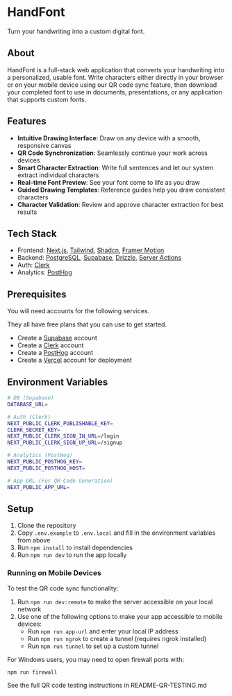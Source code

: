 # HandFont

Turn your handwriting into a custom digital font.

## About

HandFont is a full-stack web application that converts your handwriting into a personalized, usable font. Write characters either directly in your browser or on your mobile device using our QR code sync feature, then download your completed font to use in documents, presentations, or any application that supports custom fonts.

## Features

- **Intuitive Drawing Interface**: Draw on any device with a smooth, responsive canvas
- **QR Code Synchronization**: Seamlessly continue your work across devices
- **Smart Character Extraction**: Write full sentences and let our system extract individual characters
- **Real-time Font Preview**: See your font come to life as you draw
- **Guided Drawing Templates**: Reference guides help you draw consistent characters 
- **Character Validation**: Review and approve character extraction for best results

## Tech Stack

- Frontend: [Next.js](https://nextjs.org/docs), [Tailwind](https://tailwindcss.com/docs/guides/nextjs), [Shadcn](https://ui.shadcn.com/docs/installation), [Framer Motion](https://www.framer.com/motion/introduction/)
- Backend: [PostgreSQL](https://www.postgresql.org/about/), [Supabase](https://supabase.com/), [Drizzle](https://orm.drizzle.team/docs/get-started-postgresql), [Server Actions](https://nextjs.org/docs/app/building-your-application/data-fetching/server-actions-and-mutations)
- Auth: [Clerk](https://clerk.com/)
- Analytics: [PostHog](https://posthog.com/)

## Prerequisites

You will need accounts for the following services.

They all have free plans that you can use to get started.

- Create a [Supabase](https://supabase.com/) account
- Create a [Clerk](https://clerk.com/) account
- Create a [PostHog](https://posthog.com/) account
- Create a [Vercel](https://vercel.com/) account for deployment

## Environment Variables

```bash
# DB (Supabase)
DATABASE_URL=

# Auth (Clerk)
NEXT_PUBLIC_CLERK_PUBLISHABLE_KEY=
CLERK_SECRET_KEY=
NEXT_PUBLIC_CLERK_SIGN_IN_URL=/login
NEXT_PUBLIC_CLERK_SIGN_UP_URL=/signup

# Analytics (PostHog)
NEXT_PUBLIC_POSTHOG_KEY=
NEXT_PUBLIC_POSTHOG_HOST=

# App URL (For QR Code Generation)
NEXT_PUBLIC_APP_URL=
```

## Setup

1. Clone the repository
2. Copy `.env.example` to `.env.local` and fill in the environment variables from above
3. Run `npm install` to install dependencies
4. Run `npm run dev` to run the app locally

### Running on Mobile Devices

To test the QR code sync functionality:

1. Run `npm run dev:remote` to make the server accessible on your local network
2. Use one of the following options to make your app accessible to mobile devices:
   - Run `npm run app-url` and enter your local IP address
   - Run `npm run ngrok` to create a tunnel (requires ngrok installed)
   - Run `npm run tunnel` to set up a custom tunnel

For Windows users, you may need to open firewall ports with:
```bash
npm run firewall
```

See the full QR code testing instructions in README-QR-TESTING.md
